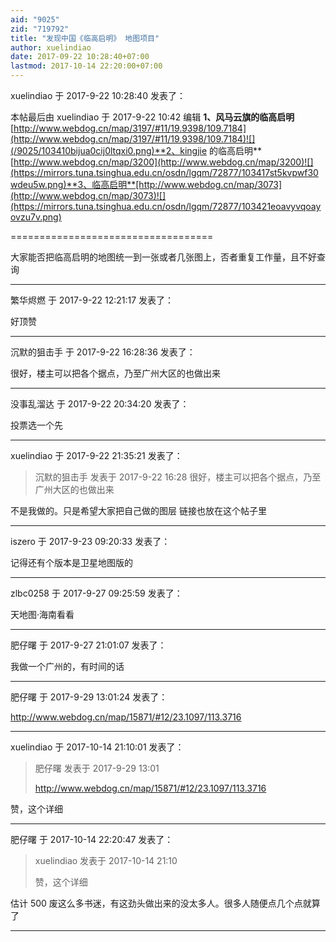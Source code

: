 ```yaml
---
aid: "9025"
zid: "719792"
title: "发现中国《临高启明》 地图项目"
author: xuelindiao
date: 2017-09-22 10:28:40+07:00
lastmod: 2017-10-14 22:20:00+07:00
---
```


xuelindiao 于 2017-9-22 10:28:40 发表了：

本帖最后由 xuelindiao 于 2017-9-22 10:42 编辑 **1、风马云旗的临高启明**[http://www.webdog.cn/map/3197/#11/19.9398/109.7184](http://www.webdog.cn/map/3197/#11/19.9398/109.7184)![](/9025/103410bijua0cij0ltqxi0.png)**2、kingjie 的临高启明**[http://www.webdog.cn/map/3200](http://www.webdog.cn/map/3200)![](https://mirrors.tuna.tsinghua.edu.cn/osdn/lgqm/72877/103417st5kvpwf30wdeu5w.png)**3、临高启明**[http://www.webdog.cn/map/3073](http://www.webdog.cn/map/3073)![](https://mirrors.tuna.tsinghua.edu.cn/osdn/lgqm/72877/103421eoavyvqoayovzu7v.png)

===================================

大家能否把临高启明的地图统一到一张或者几张图上，否者重复工作量，且不好查询

---

繁华烬燃 于 2017-9-22 12:21:17 发表了：

好顶赞

---

沉默的狙击手 于 2017-9-22 16:28:36 发表了：

很好，楼主可以把各个据点，乃至广州大区的也做出来

---

没事乱溜达 于 2017-9-22 20:34:20 发表了：

投票选一个先

---

xuelindiao 于 2017-9-22 21:35:21 发表了：

> 沉默的狙击手 发表于 2017-9-22 16:28 很好，楼主可以把各个据点，乃至广州大区的也做出来

不是我做的。只是希望大家把自己做的图层 链接也放在这个帖子里

---

iszero 于 2017-9-23 09:20:33 发表了：

记得还有个版本是卫星地图版的

---

zlbc0258 于 2017-9-27 09:25:59 发表了：

天地图·海南看看

---

肥仔曙 于 2017-9-27 21:01:07 发表了：

我做一个广州的，有时间的话

---

肥仔曙 于 2017-9-29 13:01:24 发表了：

http://www.webdog.cn/map/15871/#12/23.1097/113.3716

---

xuelindiao 于 2017-10-14 21:10:01 发表了：

> 肥仔曙 发表于 2017-9-29 13:01
>
> http://www.webdog.cn/map/15871/#12/23.1097/113.3716

赞，这个详细

---

肥仔曙 于 2017-10-14 22:20:47 发表了：

> xuelindiao 发表于 2017-10-14 21:10
>
> 赞，这个详细

估计 500 废这么多书迷，有这劲头做出来的没太多人。很多人随便点几个点就算了

---
